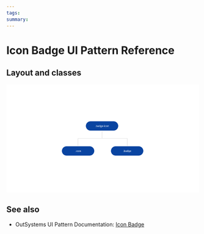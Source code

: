 ```yaml
---
tags:
summary: 
---
```


# Icon Badge UI Pattern Reference


## Layout and classes

![](<images/iconbadge-image-2.png?width=650>)

    
## See also

* OutSystems UI Pattern Documentation: [Icon Badge](https://success.outsystems.com/Documentation/11/Developing_an_Application/Design_UI/Patterns/Using_Web_Patterns/Numbers/IconBadge)

